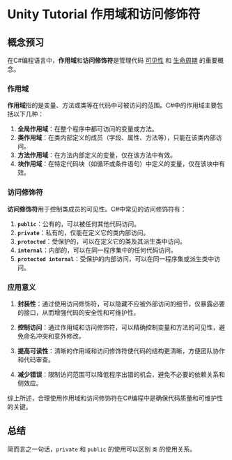 # Unity Tutorial 作用域和访问修饰符

## 概念预习

在C#编程语言中，**作用域**和**访问修饰符**是管理代码 <u>可见性</u> 和 <u>生命周期</u> 的重要概念。

### 作用域

**作用域**指的是变量、方法或类等在代码中可被访问的范围。C#中的作用域主要包括以下几种：

1. **全局作用域**：在整个程序中都可访问的变量或方法。
2. **类作用域**：在类内部定义的成员（字段、属性、方法等），只能在该类内部访问。
3. **方法作用域**：在方法内部定义的变量，仅在该方法中有效。
4. **块作用域**：在特定代码块（如循环或条件语句）中定义的变量，仅在该块中有效。

### 访问修饰符

**访问修饰符**用于控制类成员的可见性。C#中常见的访问修饰符有：

1. **`public`**：公有的，可以被任何其他代码访问。
2. **`private`**：私有的，仅能在定义它的类内部访问。
3. **`protected`**：受保护的，可以在定义它的类及其派生类中访问。
4. **`internal`**：内部的，可以在同一程序集中的任何代码访问。
5. **`protected internal`**：受保护的内部访问，可以在同一程序集或派生类中访问。

### 应用意义

1. **封装性**：通过使用访问修饰符，可以隐藏不应被外部访问的细节，仅暴露必要的接口，从而增强代码的安全性和可维护性。
  
2. **控制访问**：通过作用域和访问修饰符，可以精确控制变量和方法的可见性，避免命名冲突和意外修改。

3. **提高可读性**：清晰的作用域和访问修饰符使代码的结构更清晰，方便团队协作和代码审查。

4. **减少错误**：限制访问范围可以降低程序出错的机会，避免不必要的依赖关系和侧效应。

综上所述，合理使用作用域和访问修饰符在C#编程中是确保代码质量和可维护性的关键。



## 总结

简而言之一句话，`private` 和 `public` 的使用可以区别 `类` 的使用关系。
